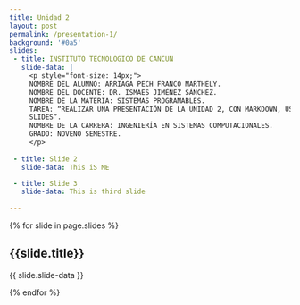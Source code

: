 ```yaml
---
title: Unidad 2
layout: post
permalink: /presentation-1/
background: '#0a5'
slides:
 - title: INSTITUTO TECNOLOGICO DE CANCUN 
   slide-data: |
     <p style="font-size: 14px;">
     NOMBRE DEL ALUMNO: ARRIAGA PECH FRANCO MARTHELY.   
     NOMBRE DEL DOCENTE: DR. ISMAES JIMÉNEZ SÁNCHEZ.  
     NOMBRE DE LA MATERIA: SISTEMAS PROGRAMABLES.  
     TAREA: “REALIZAR UNA PRESENTACIÓN DE LA UNIDAD 2, CON MARKDOWN, USANDO https://slides.webjeda.com/ EN SU PROPIO REPOSITORIO DE 
     SLIDES”.  
     NOMBRE DE LA CARRERA: INGENIERÍA EN SISTEMAS COMPUTACIONALES.  
     GRADO: NOVENO SEMESTRE.
     </p>
     
 - title: Slide 2
   slide-data: This iS ME

 - title: Slide 3
   slide-data: This is third slide
  
---
```


{% for slide in page.slides %}
                    
<section data-background="{% if slide.background %}{{slide.background}}{% else %}{{page.background}}{% endif %}"><h1>{{slide.title}}</h1>{{ slide.slide-data }}</section>
                    
{% endfor %}
